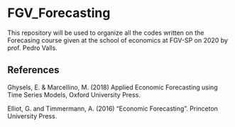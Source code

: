 # FGV_Forecasting
This repository will be used to organize all the codes written on the Forecasing course given at the school of economics at FGV-SP on 2020 by prof. Pedro Valls.


## References

Ghysels,  E.  &  Marcellino,  M.  (2018)  Applied  Economic  Forecasting  using  Time  Series  Models,  Oxford University Press.

Elliot, G. and Timmermann, A. (2016) “Economic Forecasting”. Princeton University Press. 

